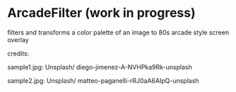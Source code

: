 # ArcadeFilter (work in progress)
filters and transforms a color palette of an image to 80s arcade style screen overlay

credits:

sample1.jpg: Unsplash/ diego-jimenez-A-NVHPka9Rk-unsplash

sample2.jpg: Unsplash/ matteo-paganelli-rRJ0aA6AIpQ-unsplash

